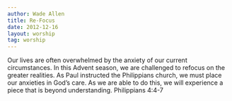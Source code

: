 ```yaml
---
author: Wade Allen
title: Re-Focus
date: 2012-12-16
layout: worship
tag: worship
---
```


Our lives are often overwhelmed by the anxiety of our current circumstances. In this Advent season, we are challenged to refocus on the greater realities. As Paul instructed the Philippians church, we must place our anxieties in God’s care. As we are able to do this, we will experience a piece that is beyond understanding. Philippians 4:4-7